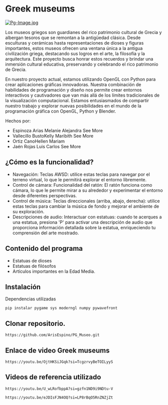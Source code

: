 # Greek museums
[![Pg-Image.jpg](https://i.postimg.cc/rsdjVymB/Pg-Image.jpg)](https://postimg.cc/vxsfXs5h)

Los museos griegos son guardianes del rico patrimonio cultural de Grecia y albergan tesoros que se remontan a la antigüedad clásica. Desde esculturas y cerámicas hasta representaciones de dioses y figuras importantes, estos museos ofrecen una ventana única a la antigua civilización griega, destacando sus logros en el arte, la filosofía y la arquitectura. Este proyecto busca honrar estos recuerdos y brindar una inmersión cultural educativa, preservando y celebrando el rico patrimonio de Grecia.

En nuestro proyecto actual, estamos utilizando OpenGL con Python para crear aplicaciones gráficas innovadoras. Nuestra combinación de habilidades de programación y diseño nos permite crear entornos interactivos y cautivadores que van más allá de los límites tradicionales de la visualización computacional. Estamos entusiasmados de compartir nuestro trabajo y explorar nuevas posibilidades en el mundo de la programación gráfica con OpenGL, Python y Blender.

Hechos por:

- Espinoza Arias Melanie Alejandra See More
- Vallecillo BustoKelly Maribith See More
- Ortiz CanoHellen Mariam
- Jaén Rojas Luis Carlos See More

## ¿Cómo es la funcionalidad?
- Navegación:
Teclas AWSD: utilice estas teclas para navegar por el terreno virtual, lo que le permitirá explorar el entorno libremente.
- Control de cámara:
Funcionalidad del ratón: El ratón funciona como cámara, lo que le permite mirar a su alrededor y experimentar el entorno desde diferentes perspectivas.
- Control de música:
Teclas direccionales (arriba, abajo, derecha): utilice estas teclas para cambiar la música de fondo y mejorar el ambiente de su exploración.
- Descripciones de audio:
Interactuar con estatuas: cuando te acerques a una estatua, presiona 'P' para activar una descripción de audio que proporciona información detallada sobre la estatua, enriqueciendo tu comprensión del arte mostrado.


## Contenido del programa

- Estatuas de dioses
- Estatuas de filósofos
- Artículos importantes en la Edad Media.

## Instalación
Dependencias utilizadas
```golpecito
pip instalar pygame sys moderngl numpy pywavefront

```
## Clonar repositorio.

```golpecito
https://github.com/ArisEspino/PG_Museo.git

```

## Enlace de video Greek museums

```golpecito
https://youtu.be/OjtHKSiJGqk?si=TcgzrvyBeTOILyyS

```

## Videos de referencia utilizado

```golpecito
https://youtu.be/U_wLRofbppA?si=gzfn1ND9i9NDtu-V

https://youtu.be/eJDIsFJN4OQ?si=LP8rBqO5RnZNZjZt

```


